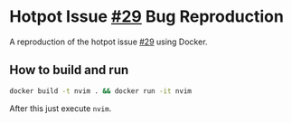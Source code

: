 # Hotpot Issue [#29](https://github.com/rktjmp/hotpot.nvim/issues/29) Bug Reproduction

A reproduction of the hotpot issue [#29](https://github.com/rktjmp/hotpot.nvim/issues/29) using Docker.

## How to build and run

```sh
docker build -t nvim . && docker run -it nvim
```

After this just execute `nvim`.
